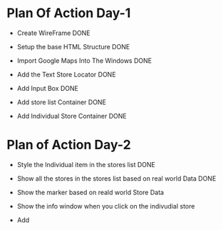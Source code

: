 # Plan Of Action Day-1

- Create WireFrame    DONE

- Setup the base HTML Structure    DONE

- Import Google Maps Into The Windows   DONE

- Add the Text Store Locator    DONE

- Add Input Box   DONE

- Add store list Container  DONE

- Add Individual  Store Container   DONE

# Plan of Action Day-2

- Style the Individual item in the stores list     DONE      

- Show all the stores in the stores list based on real world Data   DONE

- Show the marker based on reald world Store Data

- Show the info window when you click on the indivudial store

- Add 